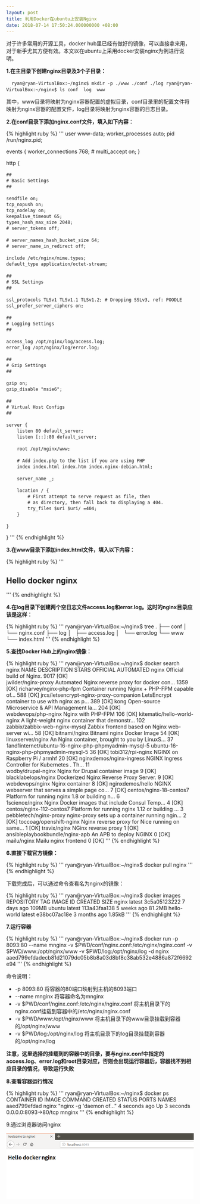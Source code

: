 ```yaml
---
layout: post
title: 利用Docker在ubuntu上安装Nginx
date: 2018-07-14 17:50:24.000000000 +08:00
---
```


对于许多常用的开源工具，docker hub里已经有做好的镜像，可以直接拿来用，对于新手尤其方便有效。本文以在ubuntu上采用docker安装nginx为例进行说明。

**1.在主目录下创建nginx目录及3个子目录：**

` ` ` 
ryan@ryan-VirtualBox:~/nginx$ mkdir -p ./www ./conf ./log
ryan@ryan-VirtualBox:~/nginx$ ls
conf  log  www
` ` ` 

其中，www目录将映射为nginx容器配置的虚拟目录，conf目录里的配置文件将映射为nginx容器的配置文件，log目录将映射为nginx容器的日志目录。

**2.在conf目录下添加nginx.conf文件，填入如下内容：**

{% highlight ruby %}
'''
user www-data;
worker_processes auto;
pid /run/nginx.pid;

events {
    worker_connections 768;
    # multi_accept on;
}

http {

    ##
    # Basic Settings
    ##

    sendfile on;
    tcp_nopush on;
    tcp_nodelay on;
    keepalive_timeout 65;
    types_hash_max_size 2048;
    # server_tokens off;

    # server_names_hash_bucket_size 64;
    # server_name_in_redirect off;

    include /etc/nginx/mime.types;
    default_type application/octet-stream;

    ##
    # SSL Settings
    ##

    ssl_protocols TLSv1 TLSv1.1 TLSv1.2; # Dropping SSLv3, ref: POODLE
    ssl_prefer_server_ciphers on;

    ##
    # Logging Settings
    ##

    access_log /opt/nginx/log/access.log;
    error_log /opt/nginx/log/error.log;

    ##
    # Gzip Settings
    ##

    gzip on;
    gzip_disable "msie6";

    ##
    # Virtual Host Configs
    ##

    server {
        listen 80 default_server;
        listen [::]:80 default_server;

        root /opt/nginx/www;

        # Add index.php to the list if you are using PHP
        index index.html index.htm index.nginx-debian.html;

        server_name _;

        location / {
            # First attempt to serve request as file, then
            # as directory, then fall back to displaying a 404.
            try_files $uri $uri/ =404;
        }

    }
}
'''
{% endhighlight %}

**3.在www目录下添加index.html文件，填入以下内容：**

{% highlight ruby %}
'''
<!DOCTYPE html>
<html>
<head>
<title>Welcome to nginx!</title>
</head>
<body>
<h2>Hello docker nginx</h1>
</body>
</html>
'''
{% endhighlight %}

**4.在log目录下创建两个空日志文件access.log和error.log。这时的nginx目录应该是这样：**

{% highlight ruby %}
'''
ryan@ryan-VirtualBox:~/nginx$ tree
.
├── conf
│   └── nginx.conf
├── log
│   ├── access.log
│   └── error.log
└── www
    └── index.html
'''
{% endhighlight %}

**5.查找Docker Hub上的nginx镜像：**

{% highlight ruby %}
'''
ryan@ryan-VirtualBox:~/nginx$ docker search nginx
NAME                                                   DESCRIPTION                                     STARS               OFFICIAL            AUTOMATED
nginx                                                  Official build of Nginx.                        9017                [OK]                
jwilder/nginx-proxy                                    Automated Nginx reverse proxy for docker con…   1359                                    [OK]
richarvey/nginx-php-fpm                                Container running Nginx + PHP-FPM capable of…   588                                     [OK]
jrcs/letsencrypt-nginx-proxy-companion                 LetsEncrypt container to use with nginx as p…   389                                     [OK]
kong                                                   Open-source Microservice & API Management la…   204                 [OK]                
webdevops/php-nginx                                    Nginx with PHP-FPM                              106                                     [OK]
kitematic/hello-world-nginx                            A light-weight nginx container that demonstr…   102                                     
zabbix/zabbix-web-nginx-mysql                          Zabbix frontend based on Nginx web-server wi…   58                                      [OK]
bitnami/nginx                                          Bitnami nginx Docker Image                      54                                      [OK]
linuxserver/nginx                                      An Nginx container, brought to you by LinuxS…   37                                      
1and1internet/ubuntu-16-nginx-php-phpmyadmin-mysql-5   ubuntu-16-nginx-php-phpmyadmin-mysql-5          36                                      [OK]
tobi312/rpi-nginx                                      NGINX on Raspberry Pi / armhf                   20                                      [OK]
nginxdemos/nginx-ingress                               NGINX Ingress Controller for Kubernetes . Th…   11                                      
wodby/drupal-nginx                                     Nginx for Drupal container image                9                                       [OK]
blacklabelops/nginx                                    Dockerized Nginx Reverse Proxy Server.          9                                       [OK]
webdevops/nginx                                        Nginx container                                 8                                       [OK]
nginxdemos/hello                                       NGINX webserver that serves a simple page co…   7                                       [OK]
centos/nginx-18-centos7                                Platform for running nginx 1.8 or building n…   6                                       
1science/nginx                                         Nginx Docker images that include Consul Temp…   4                                       [OK]
centos/nginx-112-centos7                               Platform for running nginx 1.12 or building …   3                                       
pebbletech/nginx-proxy                                 nginx-proxy sets up a container running ngin…   2                                       [OK]
toccoag/openshift-nginx                                Nginx reverse proxy for Nice running on same…   1                                       [OK]
travix/nginx                                           NGinx reverse proxy                             1                                       [OK]
ansibleplaybookbundle/nginx-apb                        An APB to deploy NGINX                          0                                       [OK]
mailu/nginx                                            Mailu nginx frontend                            0                                       [OK]
'''
{% endhighlight %}

**6.直接下载官方镜像：**

{% highlight ruby %}
'''
ryan@ryan-VirtualBox:~/nginx$ docker pull nginx
'''
{% endhighlight %}

下载完成后，可以通过命令查看名为nginx的镜像：

{% highlight ruby %}
'''
ryan@ryan-VirtualBox:~/nginx$ docker images 
REPOSITORY          TAG                 IMAGE ID            CREATED             SIZE
nginx               latest              3c5a05123222        7 days ago          109MB
ubuntu              latest              113a43faa138        5 weeks ago         81.2MB
hello-world         latest              e38bc07ac18e        3 months ago        1.85kB
'''
{% endhighlight %}

**7.运行容器**

{% highlight ruby %}
'''
ryan@ryan-VirtualBox:~/nginx$ docker run -p 8093:80 --name mnginx  -v $PWD/conf/nginx.conf:/etc/nginx/nginx.conf -v $PWD/www:/opt/nginx/www -v $PWD/log:/opt/nginx/log  -d nginx
aaed799efdadecb81d21079dc05b8b8a03d8bf8c38ab532e4886a872f6692e94
'''
{% endhighlight %}

命令说明：

- -p 8093:80  将容器的80端口映射到主机的8093端口
- --name mnginx  将容器命名为mnginx
- -v $PWD/conf/nginx.conf:/etc/nginx/nginx.conf  将主机目录下的nginx.conf挂载到容器中的/etc/nginx/nginx.conf
- -v $PWD/www:/opt/nginx/www  将主机目录下的www目录挂载到容器的/opt/nginx/www
- -v $PWD/log:/opt/nginx/log  将主机目录下的log目录挂载到容器的/opt/nginx/log

**注意，这里选择的挂载到的容器中的目录，要与nginx.conf中指定的access.log、error.log和root目录对应，否则会出现运行容器后，容器找不到相应目录的情况，导致运行失败**

**8.查看容器运行情况**

{% highlight ruby %}
'''
ryan@ryan-VirtualBox:~/nginx$ docker ps
CONTAINER ID        IMAGE               COMMAND                  CREATED             STATUS              PORTS                  NAMES
aaed799efdad        nginx               "nginx -g 'daemon of…"   4 seconds ago       Up 3 seconds        0.0.0.0:8093->80/tcp   mnginx
'''
{% endhighlight %}

9.通过浏览器访问nginx

![Alt text](https://github.com/GitCatRyan/gitcatryan.github.io/raw/master/assets/images/nginx.png)
